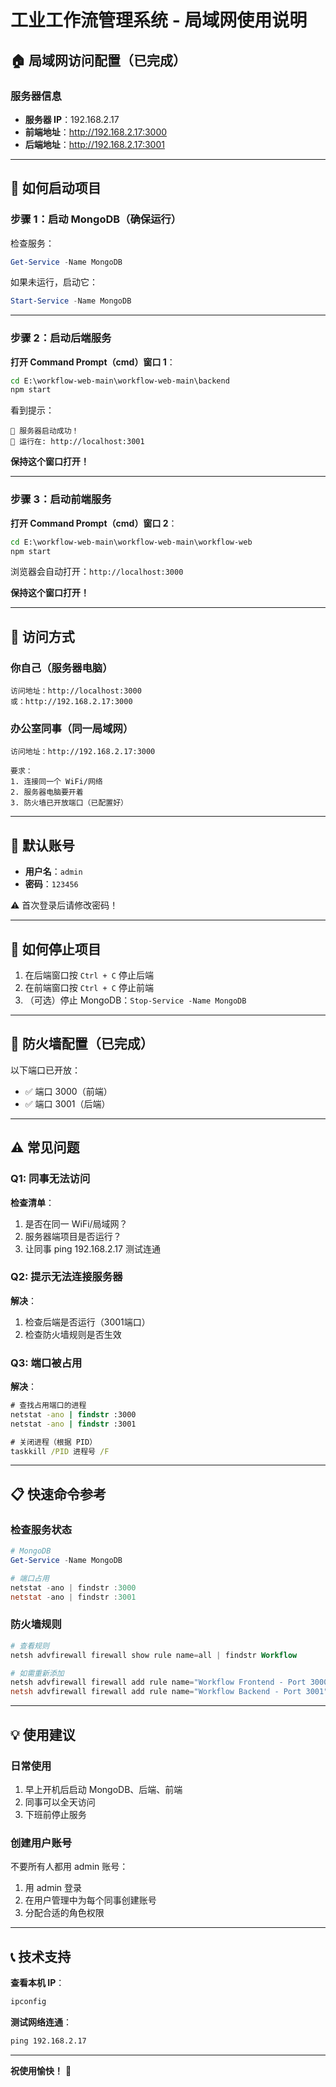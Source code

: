# 工业工作流管理系统 - 局域网使用说明

## 🏠 局域网访问配置（已完成）

### 服务器信息
- **服务器 IP**：192.168.2.17
- **前端地址**：http://192.168.2.17:3000
- **后端地址**：http://192.168.2.17:3001

---

## 🚀 如何启动项目

### 步骤 1：启动 MongoDB（确保运行）

检查服务：
```powershell
Get-Service -Name MongoDB
```

如果未运行，启动它：
```powershell
Start-Service -Name MongoDB
```

---

### 步骤 2：启动后端服务

**打开 Command Prompt（cmd）窗口 1**：
```cmd
cd E:\workflow-web-main\workflow-web-main\backend
npm start
```

看到提示：
```
🚀 服务器启动成功！
📡 运行在: http://localhost:3001
```

**保持这个窗口打开！**

---

### 步骤 3：启动前端服务

**打开 Command Prompt（cmd）窗口 2**：
```cmd
cd E:\workflow-web-main\workflow-web-main\workflow-web
npm start
```

浏览器会自动打开：`http://localhost:3000`

**保持这个窗口打开！**

---

## 👥 访问方式

### 你自己（服务器电脑）
```
访问地址：http://localhost:3000
或：http://192.168.2.17:3000
```

### 办公室同事（同一局域网）
```
访问地址：http://192.168.2.17:3000

要求：
1. 连接同一个 WiFi/网络
2. 服务器电脑要开着
3. 防火墙已开放端口（已配置好）
```

---

## 👤 默认账号

- **用户名**：`admin`
- **密码**：`123456`

⚠️ 首次登录后请修改密码！

---

## 🛑 如何停止项目

1. 在后端窗口按 `Ctrl + C` 停止后端
2. 在前端窗口按 `Ctrl + C` 停止前端
3. （可选）停止 MongoDB：`Stop-Service -Name MongoDB`

---

## 🔧 防火墙配置（已完成）

以下端口已开放：
- ✅ 端口 3000（前端）
- ✅ 端口 3001（后端）

---

## ⚠️ 常见问题

### Q1: 同事无法访问

**检查清单**：
1. 是否在同一 WiFi/局域网？
2. 服务器端项目是否运行？
3. 让同事 ping 192.168.2.17 测试连通

### Q2: 提示无法连接服务器

**解决**：
1. 检查后端是否运行（3001端口）
2. 检查防火墙规则是否生效

### Q3: 端口被占用

**解决**：
```cmd
# 查找占用端口的进程
netstat -ano | findstr :3000
netstat -ano | findstr :3001

# 关闭进程（根据 PID）
taskkill /PID 进程号 /F
```

---

## 📋 快速命令参考

### 检查服务状态
```powershell
# MongoDB
Get-Service -Name MongoDB

# 端口占用
netstat -ano | findstr :3000
netstat -ano | findstr :3001
```

### 防火墙规则
```powershell
# 查看规则
netsh advfirewall firewall show rule name=all | findstr Workflow

# 如需重新添加
netsh advfirewall firewall add rule name="Workflow Frontend - Port 3000" dir=in action=allow protocol=TCP localport=3000
netsh advfirewall firewall add rule name="Workflow Backend - Port 3001" dir=in action=allow protocol=TCP localport=3001
```

---

## 💡 使用建议

### 日常使用
1. 早上开机后启动 MongoDB、后端、前端
2. 同事可以全天访问
3. 下班前停止服务

### 创建用户账号
不要所有人都用 admin 账号：
1. 用 admin 登录
2. 在用户管理中为每个同事创建账号
3. 分配合适的角色权限

---

## 📞 技术支持

**查看本机 IP**：
```cmd
ipconfig
```

**测试网络连通**：
```cmd
ping 192.168.2.17
```

---

**祝使用愉快！** 🎉


